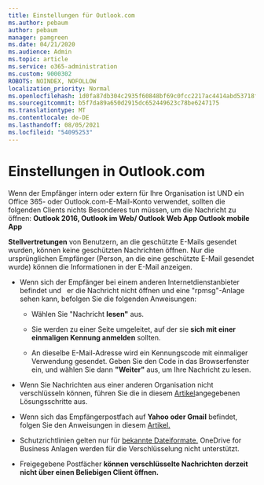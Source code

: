```yaml
---
title: Einstellungen für Outlook.com
ms.author: pebaum
author: pebaum
manager: pamgreen
ms.date: 04/21/2020
ms.audience: Admin
ms.topic: article
ms.service: o365-administration
ms.custom: 9000302
ROBOTS: NOINDEX, NOFOLLOW
localization_priority: Normal
ms.openlocfilehash: 1d0fa87db304c2935f60848bf69c0fcc2217ac4414abd53718f418785e8804c5
ms.sourcegitcommit: b5f7da89a650d2915dc652449623c78be6247175
ms.translationtype: MT
ms.contentlocale: de-DE
ms.lasthandoff: 08/05/2021
ms.locfileid: "54095253"
---
```

# <a name="settings-in-outlookcom"></a>Einstellungen in Outlook.com

Wenn der Empfänger intern oder extern für Ihre Organisation ist UND ein Office 365- oder Outlook.com-E-Mail-Konto verwendet, sollten die folgenden Clients nichts Besonderes tun müssen, um die Nachricht zu öffnen: **Outlook 2016, Outlook im Web/ Outlook Web App Outlook mobile App**

**Stellvertretungen** von Benutzern, an die geschützte E-Mails gesendet wurden, können keine geschützten Nachrichten öffnen. Nur die ursprünglichen Empfänger (Person, an die eine geschützte E-Mail gesendet wurde) können die Informationen in der E-Mail anzeigen.

- Wenn sich der Empfänger bei einem anderen Internetdienstanbieter befindet und &nbsp; er die Nachricht nicht öffnen und eine "rpmsg"-Anlage sehen kann, befolgen Sie die folgenden Anweisungen:
    
    - Wählen Sie "Nachricht **lesen"** aus.
    
    - Sie werden zu einer Seite umgeleitet, auf der sie **sich mit einer einmaligen Kennung anmelden** sollten.
    
    - An dieselbe E-Mail-Adresse wird ein Kennungscode mit einmaliger Verwendung gesendet. Geben Sie den Code in das Browserfenster ein, und wählen Sie dann **"Weiter"** aus, um Ihre Nachricht zu lesen.

- Wenn Sie Nachrichten aus einer anderen Organisation nicht verschlüsseln können, führen Sie die in diesem [Artikel](https://support.office.com/article/known-issues-opening-irm-protected-emails-sent-from-users-in-other-office-365-organizations-0dec0593-a05d-4aa2-8445-9311ebab3164)angegebenen Lösungsschritte aus.

- Wenn sich das Empfängerpostfach auf **Yahoo oder Gmail** befindet, folgen Sie den Anweisungen in diesem </span> [Artikel.](https://support.office.com/article/how-do-i-open-a-protected-message-1157a286-8ecc-4b1e-ac43-2a608fbf3098)

- Schutzrichtlinien gelten nur für [bekannte Dateiformate.](https://docs.microsoft.com/azure/information-protection/rms-client/client-admin-guide-file-types) OneDrive for Business Anlagen werden für die Verschlüsselung nicht unterstützt.

- Freigegebene Postfächer **können verschlüsselte Nachrichten derzeit nicht über einen Beliebigen Client öffnen.** 
